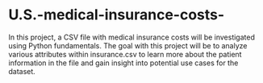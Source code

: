 # U.S.-medical-insurance-costs-
In this project, a CSV file with medical insurance costs will be investigated using Python fundamentals. The goal with this project will be to analyze various attributes within insurance.csv to learn more about the patient information in the file and gain insight into potential use cases for the dataset.
